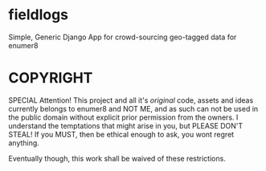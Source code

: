 fieldlogs
=========

Simple, Generic Django App for crowd-sourcing geo-tagged data for enumer8

COPYRIGHT
=========
SPECIAL Attention! This project and all it's *original* code, assets and ideas currently belongs to enumer8 and NOT ME, and as such can not be used in the public domain without explicit prior permission from the owners. I understand the temptations that might arise in you, but PLEASE DON'T STEAL! If you MUST, then be ethical enough to ask, you wont regret anything.

Eventually though, this work shall be waived of these restrictions.
